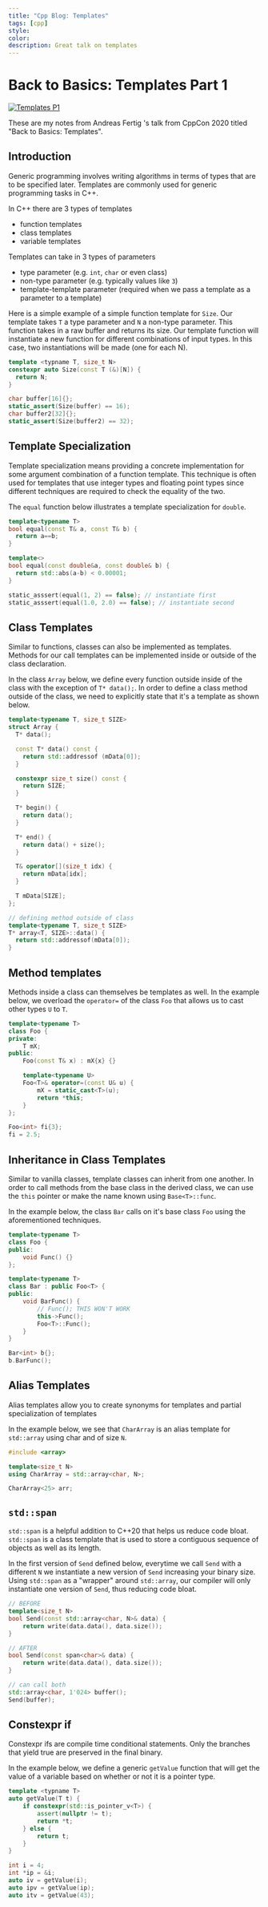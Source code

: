 ```yaml
---
title: "Cpp Blog: Templates"
tags: [cpp]
style:
color:
description: Great talk on templates
---
```


# Back to Basics: Templates Part 1

[![Templates P1](http://img.youtube.com/vi/VNJ4wiuxJM4/0.jpg)](http://www.youtube.com/watch?v=VNJ4wiuxJM4 "")

These are my notes from Andreas Fertig 's talk from CppCon 2020 titled "Back to Basics: Templates".


## Introduction
Generic programming involves writing algorithms in terms of types that are to be specified later. Templates are commonly used for generic programming tasks in C++.

In C++ there are 3 types of templates
- function templates
- class templates
- variable templates

Templates can take in 3 types of parameters
- type parameter (e.g. `int`, `char` or even class)
- non-type parameter (e.g. typically values like `3`)
- template-template parameter (required when we pass a template as a parameter to a template)


Here is a simple example of a simple function template for `Size`. Our template takes `T` a type parameter and `N` a non-type parameter. This function takes in a raw buffer and returns its size. Our template function will instantiate a new function for different combinations of input types. In this case, two instantiations will be made (one for each N).
```cpp
template <typname T, size_t N>
constexpr auto Size(const T (&)[N]) {
  return N;
}

char buffer[16]{};
static_assert(Size(buffer) == 16);
char buffer2[32]{};
static_assert(Size(buffer2) == 32);
```

## Template Specialization
Template specialization means providing a concrete implementation for some argument combination of a function template. This technique is often used for templates that use integer types and floating point types since different techniques are required to check the equality of the two.

The `equal` function below illustrates a template specialization for `double`.
```cpp
template<typename T>
bool equal(const T& a, const T& b) {
  return a==b;
}

template<>
bool equal(const double&a, const double& b) {
  return std::abs(a-b) < 0.00001;
}

static_asssert(equal(1, 2) == false); // instantiate first
static_asssert(equal(1.0, 2.0) == false); // instantiate second
```

## Class Templates
Similar to functions, classes can also be implemented as templates. Methods for our call templates can be implemented inside or outside of the class declaration.


In the class `Array` below, we define every function outside inside of the class with the exception of `T* data();`. In order to define a class method outside of the class, we need to explicitly state that it's a template as shown below.
```cpp
template<typename T, size_t SIZE>
struct Array {
  T* data();

  const T* data() const {
    return std::addressof (mData[0]);
  }

  constexpr size_t size() const {
    return SIZE;
  }

  T* begin() {
    return data();
  }

  T* end() {
    return data() + size();
  }

  T& operator[](size_t idx) {
    return mData[idx];
  }

  T mData[SIZE];
};

// defining method outside of class
template<typename T, size_t SIZE>
T* array<T, SIZE>::data() {
  return std::addressof(mData[0]);
}
```

## Method templates
Methods inside a class can themselves be templates as well. In the example below, we overload the `operator=` of the class `Foo` that allows us to cast other types `U` to `T`.
```cpp
template<typename T>
class Foo {
private:
    T mX;
public:
    Foo(const T& x) : mX{x} {}

    template<typename U>
    Foo<T>& operator=(const U& u) {
        mX = static_cast<T>(u);
        return *this;
    }
};

Foo<int> fi{3};
fi = 2.5;
```

## Inheritance in Class Templates
Similar to vanilla classes, template classes can inherit from one another. In order to call methods from the base class in the derived class, we can use the `this` pointer or make the name known using `Base<T>::func`.

In the example below, the class `Bar` calls on it's base class `Foo` using the aforementioned techniques.
```cpp
template<typename T>
class Foo {
public:
    void Func() {}
};

template<typename T>
class Bar : public Foo<T> {
public:
    void BarFunc() {
        // Func(); THIS WON'T WORK
        this->Func();
        Foo<T>::Func();
    }
}

Bar<int> b{};
b.BarFunc();
```

## Alias Templates
Alias templates allow you to create synonyms for templates and partial specialization of templates

In the example below, we see that `CharArray` is an alias template for `std::array` using char and of size `N`.
```cpp
#include <array>

template<size_t N>
using CharArray = std::array<char, N>;

CharArray<25> arr;
```

## `std::span`
`std::span` is a helpful addition to C++20 that helps us reduce code bloat. `std::span` is a class template that is used to store a contiguous sequence of objects as well as its length.


In the first version of `Send` defined below, everytime we call `Send` with a different `N` we instantiate a new version of `Send` increasing your binary size. Using `std::span` as a "wrapper" around `std::array`, our compiler will only instantiate one version of `Send`, thus reducing code bloat.

```cpp
// BEFORE
template<size_t N>
bool Send(const std::array<char, N>& data) {
    return write(data.data(), data.size());
}

// AFTER
bool Send(const span<char>& data) {
    return write(data.data(), data.size());
}

// can call both
std::array<char, 1'024> buffer();
Send(buffer);
```

## Constexpr if
Constexpr ifs are compile time conditional statements. Only the branches that yield true are preserved in the final binary.

In the example below, we define a generic `getValue` function that will get the value of a variable based on whether or not it is a pointer type.
```cpp
template <typname T>
auto getValue(T t) {
    if constexpr(std::is_pointer_v<T>) {
        assert(nullptr != t);
        return *t;
    } else {
        return t;
    }
}

int i = 4;
int *ip = &i;
auto iv = getValue(i);
auto ipv = getValue(ip);
auto itv = getValue(43);
```

